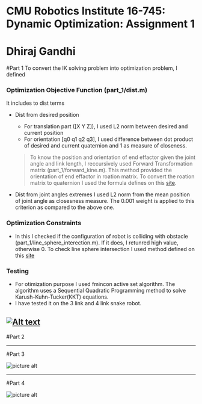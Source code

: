 # CMU Robotics Institute 16-745: Dynamic Optimization: Assignment 1 
# Dhiraj Gandhi
#Part 1
To convert the IK solving problem into optimization problem, I defined  
### Optimization Objective Function (part_1/dist.m)
It includes to dist terms
* Dist from desired position
    * For translation part ([X Y Z]), I used L2 norm between desired and current position 
    * For orientation [q0 q1 q2 q3], I used difference between dot product of desired and current quaternion and 1 as measure of closeness.

    > To know the position and orientation of end effactor given the joint angle and link length, I reccursively used Forward Transformation matrix (part_1/forward_kine.m). This method provided the orientation of end effactor in roation matrix. To convert the roation matrix to quaternion I used the formula defines on this [site](http://www.euclideanspace.com/maths/geometry/rotations/conversions/matrixToQuaternion/).       
* Dist from joint angles extremes
I used L2 norm from the mean position of joint angle as closesness measure. The 0.001 weight is applied to this criterion as compared to the above one. 


### Optimization Constraints
* In this I checked if the configuration of robot is colliding with obstacle (part_1/line_sphere_interection.m). If it does, I retunred high value, otherwise 0. To check line sphere intersection I used method defined on this [site](https://en.wikipedia.org/wiki/Line%E2%80%93sphere_intersection)


### Testing
* For otimization purpose I used fmincon active set algorithm. The algorithm uses a Sequential Quadratic Programming method to solve Karush-Kuhn-Tucker(KKT) equations.
* I have tested it on the 3 link and 4 link snake robot.

[![Alt text](https://img.youtube.com/vi/V6zTDjGVavY/0.jpg)](https://www.youtube.com/watch?v=V6zTDjGVavY/) 
----

#Part 2

----
#Part 3

![picture alt](https://cloud.githubusercontent.com/assets/11137004/22453284/e064ae78-e74b-11e6-8baf-4bcd3acc7fa8.jpg "Title is optional")

----
#Part 4

![picture alt](https://cloud.githubusercontent.com/assets/11137004/22453630/1cab60b4-e74e-11e6-91a7-501725e50761.jpg "Title is optional") 

